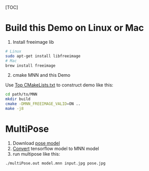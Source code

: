 [TOC]

# Build this Demo on Linux or Mac

1. Install freeimage lib
```bash
# Linux
sudo apt-get install libfreeimage
# Mac
brew install freeimage
```

2. cmake MNN and this Demo

Use [Top CMakeLists.txt](../../CMakeLists.txt) to construct demo like this:

```bash
cd path/to/MNN
mkdir build
cmake -DMNN_FREEIMAGE_VALID=ON ..
make -j8
```

# MultiPose

1. Download [pose model](https://github.com/czy2014hust/posenet-python/raw/master/models/model-mobilenet_v1_075.pb)
2. [Convert](../../tools/converter/README.md) tensorflow model to MNN model
3. run multipose like this:
```bash
./multiPose.out model.mnn input.jpg pose.jpg
```